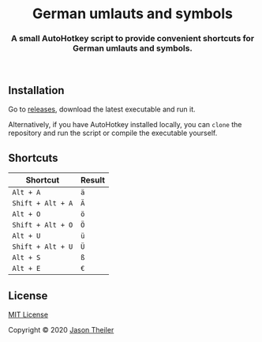 <h1 align="center">German umlauts and symbols</h1>

<h3 align="center">
  A small AutoHotkey script to provide convenient shortcuts for German umlauts and symbols.
</h3>

<br />

## Installation

Go to [releases](https://github.com/jasontheiler/german-umlauts-and-symbols/releases), download the latest executable and run it.

Alternatively, if you have AutoHotkey installed locally, you can `clone` the repository and run the script or compile the executable yourself.

## Shortcuts

| Shortcut          | Result |
| ----------------- | ------ |
| `Alt + A`         | `ä`    |
| `Shift + Alt + A` | `Ä`    |
| `Alt + O`         | `ö`    |
| `Shift + Alt + O` | `Ö`    |
| `Alt + U`         | `ü`    |
| `Shift + Alt + U` | `Ü`    |
| `Alt + S`         | `ß`    |
| `Alt + E`         | `€`    |

## License

[MIT License](/LICENSE)

Copyright © 2020 [Jason Theiler](https://github.com/jasontheiler)
